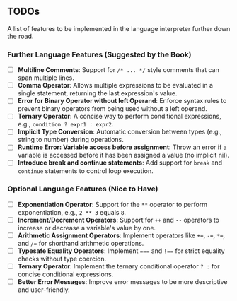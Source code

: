 ## TODOs

A list of features to be implemented in the language interpreter further down the road.

### Further Language Features (Suggested by the Book)

- [ ] **Multiline Comments**: Support for `/* ... */` style comments that can span multiple lines.
- [ ] **Comma Operator**: Allows multiple expressions to be evaluated in a single statement, returning the last expression's value.
- [ ] **Error for Binary Operator without left Operand**: Enforce syntax rules to prevent binary operators from being used without a left operand.
- [ ] **Ternary Operator**: A concise way to perform conditional expressions, e.g., `condition ? expr1 : expr2`.
- [ ] **Implicit Type Conversion**: Automatic conversion between types (e.g., string to number) during operations.
- [ ] **Runtime Error: Variable access before assignment**: Throw an error if a variable is accessed before it has been assigned a value (no implicit nil).
- [ ] **Introduce break and continue statements**: Add support for `break` and `continue` statements to control loop execution.

### Optional Language Features (Nice to Have)

- [ ] **Exponentiation Operator**: Support for the `**` operator to perform exponentiation, e.g., `2 ** 3` equals `8`.
- [ ] **Increment/Decrement Operators**: Support for `++` and `--` operators to increase or decrease a variable's value by one.
- [ ] **Arithmetic Assignment Operators**: Implement operators like `+=`, `-=`, `*=`, and `/=` for shorthand arithmetic operations.
- [ ] **Typesafe Equality Operators**: Implement `===` and `!==` for strict equality checks without type coercion.
- [ ] **Ternary Operator**: Implement the ternary conditional operator `? :` for concise conditional expressions.
- [ ] **Better Error Messages**: Improve error messages to be more descriptive and user-friendly.
